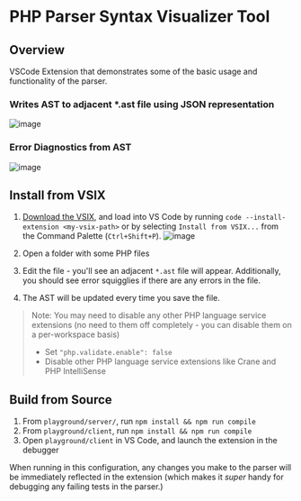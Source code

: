 # PHP Parser Syntax Visualizer Tool
## Overview
VSCode Extension that demonstrates some of the basic usage and functionality of the parser.

### Writes AST to adjacent *.ast file using JSON representation
![image](https://cloud.githubusercontent.com/assets/762848/21635753/3f8c0cb8-d214-11e6-8424-e200d63abc18.png)

### Error Diagnostics from AST
![image](https://cloud.githubusercontent.com/assets/762848/21705272/d5f2f7d8-d373-11e6-9688-46ead75b2fd3.png)
## Install from VSIX
1. [Download the VSIX](https://github.com/Microsoft/tolerant-php-parser/raw/master/syntax-visualizer/client/php-syntax-visualizer-0.0.1.vsix), and load into VS Code by running
`code --install-extension <my-vsix-path>` or by selecting `Install from VSIX...`
from the Command Palette (`Ctrl+Shift+P`).
![image](https://cloud.githubusercontent.com/assets/762848/21704944/62191a56-d371-11e6-97f6-8cc9ea0bbdec.png)

2. Open a folder with some PHP files
3. Edit the file - you'll see an adjacent `*.ast` file will appear. Additionally, you should see
error squigglies if there are any errors in the file.
4. The AST will be updated every time you save the file.

> Note: You may need to disable any other PHP language service extensions (no need
to them off completely - you can disable them on a per-workspace basis)
> * Set `"php.validate.enable": false`
> * Disable other PHP language service extensions like Crane and PHP IntelliSense

## Build from Source
1. From `playground/server/`, run `npm install && npm run compile`
2. From `playground/client`, run `npm install && npm run compile`
3. Open `playground/client` in VS Code, and launch the extension in the debugger

When running in this configuration, any changes you make to the parser will be immediately reflected
in the extension (which makes it *super* handy for debugging any failing tests in the parser.)
